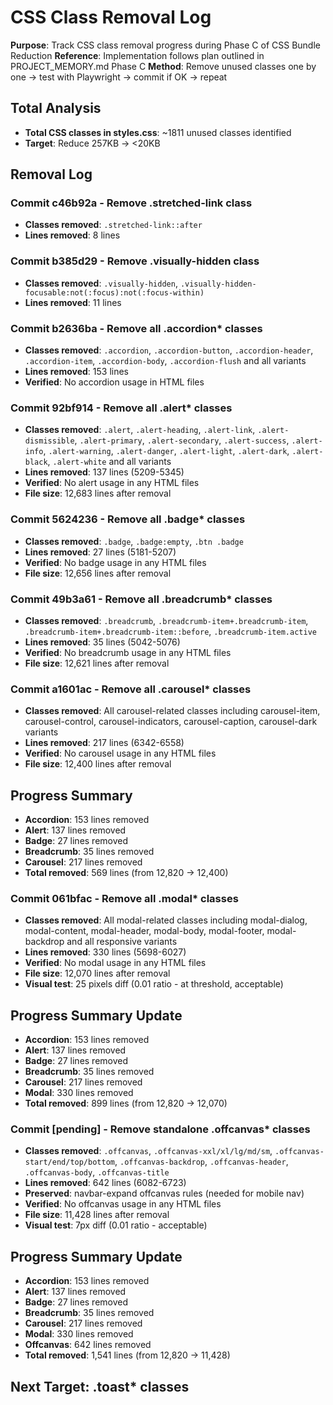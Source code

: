 # CSS Class Removal Log

**Purpose**: Track CSS class removal progress during Phase C of CSS Bundle Reduction
**Reference**: Implementation follows plan outlined in PROJECT_MEMORY.md Phase C
**Method**: Remove unused classes one by one → test with Playwright → commit if OK → repeat

## Total Analysis
- **Total CSS classes in styles.css**: ~1811 unused classes identified
- **Target**: Reduce 257KB → <20KB

## Removal Log

### Commit c46b92a - Remove .stretched-link class
- **Classes removed**: `.stretched-link::after`
- **Lines removed**: 8 lines

### Commit b385d29 - Remove .visually-hidden class  
- **Classes removed**: `.visually-hidden`, `.visually-hidden-focusable:not(:focus):not(:focus-within)`
- **Lines removed**: 11 lines

### Commit b2636ba - Remove all .accordion* classes
- **Classes removed**: `.accordion`, `.accordion-button`, `.accordion-header`, `.accordion-item`, `.accordion-body`, `.accordion-flush` and all variants
- **Lines removed**: 153 lines
- **Verified**: No accordion usage in HTML files

### Commit 92bf914 - Remove all .alert* classes  
- **Classes removed**: `.alert`, `.alert-heading`, `.alert-link`, `.alert-dismissible`, `.alert-primary`, `.alert-secondary`, `.alert-success`, `.alert-info`, `.alert-warning`, `.alert-danger`, `.alert-light`, `.alert-dark`, `.alert-black`, `.alert-white` and all variants
- **Lines removed**: 137 lines (5209-5345)
- **Verified**: No alert usage in any HTML files
- **File size**: 12,683 lines after removal

### Commit 5624236 - Remove all .badge* classes
- **Classes removed**: `.badge`, `.badge:empty`, `.btn .badge` 
- **Lines removed**: 27 lines (5181-5207)
- **Verified**: No badge usage in any HTML files
- **File size**: 12,656 lines after removal

### Commit 49b3a61 - Remove all .breadcrumb* classes
- **Classes removed**: `.breadcrumb`, `.breadcrumb-item+.breadcrumb-item`, `.breadcrumb-item+.breadcrumb-item::before`, `.breadcrumb-item.active`
- **Lines removed**: 35 lines (5042-5076)
- **Verified**: No breadcrumb usage in any HTML files
- **File size**: 12,621 lines after removal

### Commit a1601ac - Remove all .carousel* classes
- **Classes removed**: All carousel-related classes including carousel-item, carousel-control, carousel-indicators, carousel-caption, carousel-dark variants
- **Lines removed**: 217 lines (6342-6558) 
- **Verified**: No carousel usage in any HTML files
- **File size**: 12,400 lines after removal

## Progress Summary
- **Accordion**: 153 lines removed
- **Alert**: 137 lines removed  
- **Badge**: 27 lines removed
- **Breadcrumb**: 35 lines removed
- **Carousel**: 217 lines removed
- **Total removed**: 569 lines (from 12,820 → 12,400)

### Commit 061bfac - Remove all .modal* classes
- **Classes removed**: All modal-related classes including modal-dialog, modal-content, modal-header, modal-body, modal-footer, modal-backdrop and all responsive variants
- **Lines removed**: 330 lines (5698-6027)
- **Verified**: No modal usage in any HTML files
- **File size**: 12,070 lines after removal
- **Visual test**: 25 pixels diff (0.01 ratio - at threshold, acceptable)

## Progress Summary Update
- **Accordion**: 153 lines removed
- **Alert**: 137 lines removed  
- **Badge**: 27 lines removed
- **Breadcrumb**: 35 lines removed
- **Carousel**: 217 lines removed  
- **Modal**: 330 lines removed
- **Total removed**: 899 lines (from 12,820 → 12,070)

### Commit [pending] - Remove standalone .offcanvas* classes
- **Classes removed**: `.offcanvas`, `.offcanvas-xxl/xl/lg/md/sm`, `.offcanvas-start/end/top/bottom`, `.offcanvas-backdrop`, `.offcanvas-header`, `.offcanvas-body`, `.offcanvas-title`
- **Lines removed**: 642 lines (6082-6723)
- **Preserved**: navbar-expand offcanvas rules (needed for mobile nav)
- **Verified**: No offcanvas usage in any HTML files
- **File size**: 11,428 lines after removal
- **Visual test**: 7px diff (0.01 ratio - acceptable)

## Progress Summary Update
- **Accordion**: 153 lines removed
- **Alert**: 137 lines removed  
- **Badge**: 27 lines removed
- **Breadcrumb**: 35 lines removed
- **Carousel**: 217 lines removed  
- **Modal**: 330 lines removed
- **Offcanvas**: 642 lines removed
- **Total removed**: 1,541 lines (from 12,820 → 11,428)

## Next Target: .toast* classes